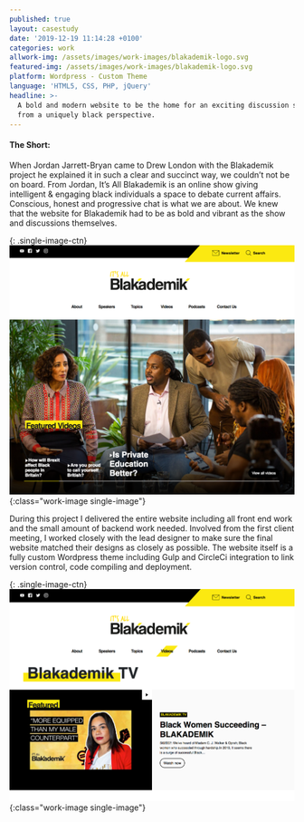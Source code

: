 ```yaml
---
published: true
layout: casestudy
date: '2019-12-19 11:14:28 +0100'
categories: work
allwork-img: /assets/images/work-images/blakademik-logo.svg
featured-img: /assets/images/work-images/blakademik-logo.svg
platform: Wordpress - Custom Theme
language: 'HTML5, CSS, PHP, jQuery'
headline: >-
  A bold and modern website to be the home for an exciting discussion series
  from a uniquely black perspective.
---
```

#### The Short:

When Jordan Jarrett-Bryan came to Drew London with the Blakademik project he explained it in such a clear and succinct way, we couldn’t not be on board. From Jordan, It’s All Blakademik is an online show giving intelligent & engaging black individuals a space to debate current affairs. Conscious, honest and progressive chat is what we are about.
We knew that the website for Blakademik had to be as bold and vibrant as the show and discussions themselves.

{: .single-image-ctn}
![image-title-here](/assets/images/work-images/blakademik1.png){:class="work-image single-image"}

During this project I delivered the entire website including all front end work and the small amount of backend work needed. Involved from the first client meeting, I worked closely with the lead designer to make sure the final website matched their designs as closely as possible.
The website itself is a fully custom Wordpress theme including Gulp and CircleCi integration to link version control, code compiling and deployment.

{: .single-image-ctn}
![image-title-here](/assets/images/work-images/blakademik2.png){:class="work-image single-image"}
